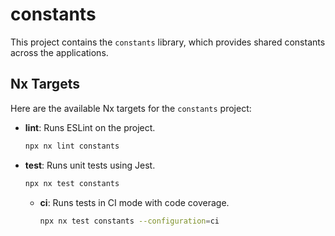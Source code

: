 # constants

This project contains the `constants` library, which provides shared constants across the applications.

## Nx Targets

Here are the available Nx targets for the `constants` project:

-   **lint**: Runs ESLint on the project.
    ```bash
    npx nx lint constants
    ```
-   **test**: Runs unit tests using Jest.
    ```bash
    npx nx test constants
    ```
    -   **ci**: Runs tests in CI mode with code coverage.
        ```bash
        npx nx test constants --configuration=ci
        ```